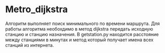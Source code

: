 # Metro_dijkstra

Алгоритм выполняет поиск минимального по времени маршрута. Для работы алгоритма необохдимо в метод dijkstra передать исходную станцию и станцию назначения.
В getstation.py находится расстояние между станциями в минутах и метод который получает имена всех станций из интернета.
